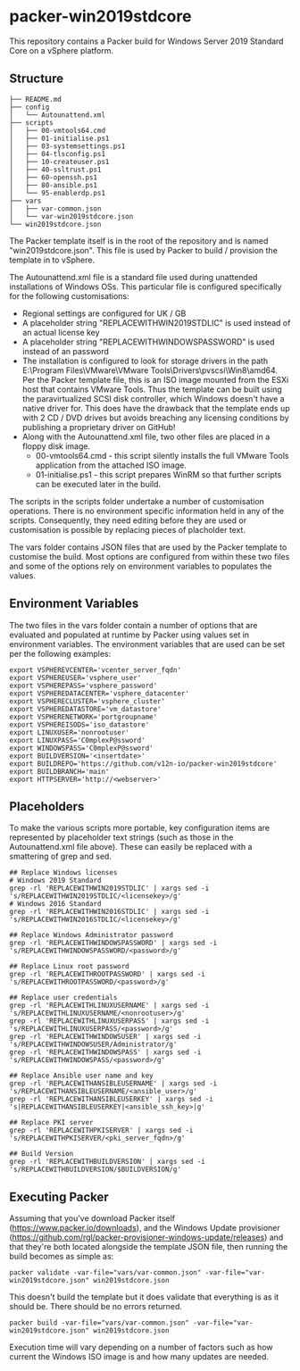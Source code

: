 # packer-win2019stdcore
This repository contains a Packer build for Windows Server 2019 Standard Core on a vSphere platform.
## Structure

```
├── README.md
├── config
│   └── Autounattend.xml
├── scripts
│   ├── 00-vmtools64.cmd
│   ├── 01-initialise.ps1
│   ├── 03-systemsettings.ps1
│   ├── 04-tlsconfig.ps1
│   ├── 10-createuser.ps1
│   ├── 40-ssltrust.ps1
│   ├── 60-openssh.ps1
│   ├── 80-ansible.ps1
│   └── 95-enablerdp.ps1
├── vars
│   ├── var-common.json
│   └── var-win2019stdcore.json
└── win2019stdcore.json
```

The Packer template itself is in the root of the repository and is named "win2019stdcore.json". This file is used by Packer to build / provision the template in to vSphere.

The Autounattend.xml file is a standard file used during unattended installations of Windows OSs. This particular file is configured specifically for the following customisations:
* Regional settings are configured for UK / GB
* A placeholder string "REPLACEWITHWIN2019STDLIC" is used instead of an actual license key
* A placeholder string "REPLACEWITHWINDOWSPASSWORD" is used instead of an password
* The installation is configured to look for storage drivers in the path E:\Program Files\VMware\VMware Tools\Drivers\pvscsi\Win8\amd64. Per the Packer template file, this is an ISO image mounted from the ESXi host that contains VMware Tools. Thus the template can be built using the paravirtualized SCSI disk controller, which Windows doesn't have a native driver for. This does have the drawback that the template ends up with 2 CD / DVD drives but avoids breaching any licensing conditions by publishing a proprietary driver on GitHub!
* Along with the Autounattend.xml file, two other files are placed in a floppy disk image.
  * 00-vmtools64.cmd - this script silently installs the full VMware Tools application from the attached ISO image.
  * 01-initialise.ps1 - this script prepares WinRM so that further scripts can be executed later in the build.

The scripts in the scripts folder undertake a number of customisation operations. There is no environment specific information held in any of the scripts. Consequently, they need editing before they are used or customisation is possible by replacing pieces of placholder text.

The vars folder contains JSON files that are used by the Packer template to customise the build. Most options are configured from within these two files and some of the options rely on environment variables to populates the values.

## Environment Variables
The two files in the vars folder contain a number of options that are evaluated and populated at runtime by Packer using values set in environment variables. The environment variables that are used can be set per the following examples:

```
export VSPHEREVCENTER='vcenter_server_fqdn'
export VSPHEREUSER='vsphere_user'
export VSPHEREPASS='vsphere_password'
export VSPHEREDATACENTER='vsphere_datacenter'
export VSPHERECLUSTER='vsphere_cluster'
export VSPHEREDATASTORE='vm_datastore'
export VSPHERENETWORK='portgroupname'
export VSPHEREISODS='iso_datastore'
export LINUXUSER='nonrootuser'
export LINUXPASS='C0mplexP@ssword'
export WINDOWSPASS='C0mplexP@ssword'
export BUILDVERSION='<insertdate>'
export BUILDREPO='https://github.com/v12n-io/packer-win2019stdcore'
export BUILDBRANCH='main'
export HTTPSERVER='http://<webserver>'
```

## Placeholders
To make the various scripts more portable, key configuration items are represented by placeholder text strings (such as those in the Autounattend.xml file above). These can easily be replaced with a smattering of grep and sed.

```
## Replace Windows licenses
# Windows 2019 Standard
grep -rl 'REPLACEWITHWIN2019STDLIC' | xargs sed -i 's/REPLACEWITHWIN2019STDLIC/<licensekey>/g'
# Windows 2016 Standard
grep -rl 'REPLACEWITHWIN2016STDLIC' | xargs sed -i 's/REPLACEWITHWIN2016STDLIC/<licensekey>/g'

## Replace Windows Administrator password
grep -rl 'REPLACEWITHWINDOWSPASSWORD' | xargs sed -i 's/REPLACEWITHWINDOWSPASSWORD/<password>/g'

## Replace Linux root password
grep -rl 'REPLACEWITHROOTPASSWORD' | xargs sed -i 's/REPLACEWITHROOTPASSWORD/<password>/g'

## Replace user credentials
grep -rl 'REPLACEWITHLINUXUSERNAME' | xargs sed -i 's/REPLACEWITHLINUXUSERNAME/<nonrootuser>/g'
grep -rl 'REPLACEWITHLINUXUSERPASS' | xargs sed -i 's/REPLACEWITHLINUXUSERPASS/<password>/g'
grep -rl 'REPLACEWITHWINDOWSUSER' | xargs sed -i 's/REPLACEWITHWINDOWSUSER/Administrator/g'
grep -rl 'REPLACEWITHWINDOWSPASS' | xargs sed -i 's/REPLACEWITHWINDOWSPASS/<password>/g'

## Replace Ansible user name and key
grep -rl 'REPLACEWITHANSIBLEUSERNAME' | xargs sed -i 's/REPLACEWITHANSIBLEUSERNAME/<ansible_user>/g'
grep -rl 'REPLACEWITHANSIBLEUSERKEY' | xargs sed -i 's|REPLACEWITHANSIBLEUSERKEY|<ansible_ssh_key>|g'

## Replace PKI server
grep -rl 'REPLACEWITHPKISERVER' | xargs sed -i 's/REPLACEWITHPKISERVER/<pki_server_fqdn>/g'

## Build Version
grep -rl 'REPLACEWITHBUILDVERSION' | xargs sed -i 's/REPLACEWITHBUILDVERSION/$BUILDVERSION/g'
```

## Executing Packer
Assuming that you've download Packer itself (https://www.packer.io/downloads), and the Windows Update provisioner (https://github.com/rgl/packer-provisioner-windows-update/releases) and that they're both located alongside the template JSON file, then running the build becomes as simple as:

```
packer validate -var-file="vars/var-common.json" -var-file="var-win2019stdcore.json" win2019stdcore.json
```

This doesn't build the template but it does validate that everything is as it should be. There should be no errors returned.

```
packer build -var-file="vars/var-common.json" -var-file="var-win2019stdcore.json" win2019stdcore.json
```

Execution time will vary depending on a number of factors such as how current the Windows ISO image is and how many updates are needed.